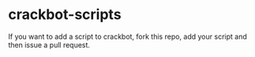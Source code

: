 # crackbot-scripts

If you want to add a script to crackbot, fork this repo, add your script and then issue a pull request.
